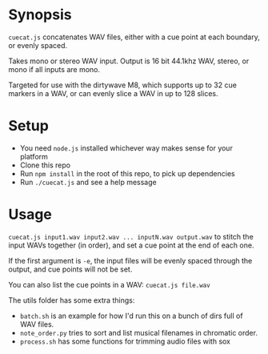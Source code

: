 # Synopsis

`cuecat.js` concatenates WAV files, either with a cue point at each boundary,
or evenly spaced.

Takes mono or stereo WAV input. Output is 16 bit 44.1khz WAV, stereo, or mono
if all inputs are mono.

Targeted for use with the dirtywave M8, which supports up to 32 cue markers in
a WAV, or can evenly slice a WAV in up to 128 slices.

# Setup

* You need `node.js` installed whichever way makes sense for your platform
* Clone this repo
* Run `npm install` in the root of this repo, to pick up dependencies
* Run `./cuecat.js` and see a help message

# Usage

`cuecat.js input1.wav input2.wav ... inputN.wav output.wav` to stitch the input
WAVs together (in order), and set a cue point at the end of each one.

If the first argument is `-e`, the input files will be evenly spaced through
the output, and cue points will not be set.

You can also list the cue points in a WAV: `cuecat.js file.wav`

The utils folder has some extra things:

* `batch.sh` is an example for how I'd run this on a bunch of dirs full of WAV
  files.
* `note_order.py` tries to sort and list musical filenames in chromatic order.
* `process.sh` has some functions for trimming audio files with sox
